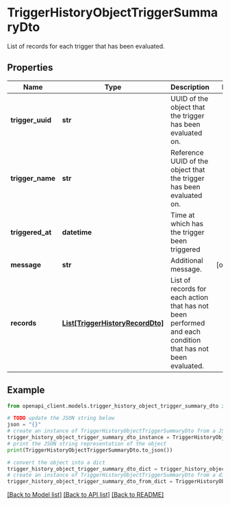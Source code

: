# TriggerHistoryObjectTriggerSummaryDto

List of records for each trigger that has been evaluated.

## Properties

Name | Type | Description | Notes
------------ | ------------- | ------------- | -------------
**trigger_uuid** | **str** | UUID of the object that the trigger has been evaluated on. | 
**trigger_name** | **str** | Reference UUID of the object that the trigger has been evaluated on. | 
**triggered_at** | **datetime** | Time at which has the trigger been triggered | 
**message** | **str** | Additional message.  | [optional] 
**records** | [**List[TriggerHistoryRecordDto]**](TriggerHistoryRecordDto.md) | List of records for each action that has not been performed and each condition that has not been evaluated. | 

## Example

```python
from openapi_client.models.trigger_history_object_trigger_summary_dto import TriggerHistoryObjectTriggerSummaryDto

# TODO update the JSON string below
json = "{}"
# create an instance of TriggerHistoryObjectTriggerSummaryDto from a JSON string
trigger_history_object_trigger_summary_dto_instance = TriggerHistoryObjectTriggerSummaryDto.from_json(json)
# print the JSON string representation of the object
print(TriggerHistoryObjectTriggerSummaryDto.to_json())

# convert the object into a dict
trigger_history_object_trigger_summary_dto_dict = trigger_history_object_trigger_summary_dto_instance.to_dict()
# create an instance of TriggerHistoryObjectTriggerSummaryDto from a dict
trigger_history_object_trigger_summary_dto_from_dict = TriggerHistoryObjectTriggerSummaryDto.from_dict(trigger_history_object_trigger_summary_dto_dict)
```
[[Back to Model list]](../README.md#documentation-for-models) [[Back to API list]](../README.md#documentation-for-api-endpoints) [[Back to README]](../README.md)


